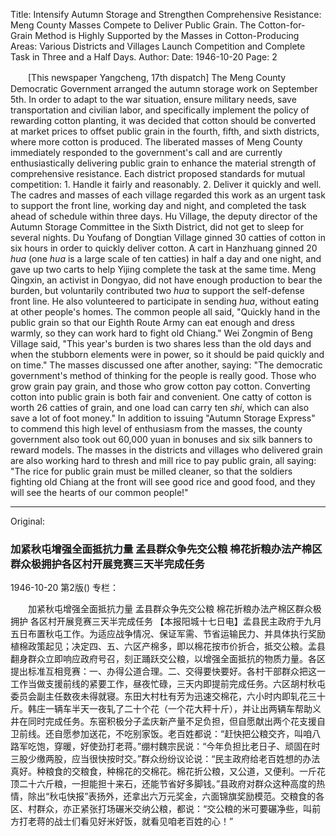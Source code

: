 Title: Intensify Autumn Storage and Strengthen Comprehensive Resistance: Meng County Masses Compete to Deliver Public Grain. The Cotton-for-Grain Method is Highly Supported by the Masses in Cotton-Producing Areas: Various Districts and Villages Launch Competition and Complete Task in Three and a Half Days.
Author:
Date: 1946-10-20
Page: 2

　　[This newspaper Yangcheng, 17th dispatch] The Meng County Democratic Government arranged the autumn storage work on September 5th. In order to adapt to the war situation, ensure military needs, save transportation and civilian labor, and specifically implement the policy of rewarding cotton planting, it was decided that cotton should be converted at market prices to offset public grain in the fourth, fifth, and sixth districts, where more cotton is produced. The liberated masses of Meng County immediately responded to the government's call and are currently enthusiastically delivering public grain to enhance the material strength of comprehensive resistance. Each district proposed standards for mutual competition: 1. Handle it fairly and reasonably. 2. Deliver it quickly and well. The cadres and masses of each village regarded this work as an urgent task to support the front line, working day and night, and completed the task ahead of schedule within three days. Hu Village, the deputy director of the Autumn Storage Committee in the Sixth District, did not get to sleep for several nights. Du Youfang of Dongtian Village ginned 30 catties of cotton in six hours in order to quickly deliver cotton. A cart in Hanzhuang ginned 20 *hua* (one *hua* is a large scale of ten catties) in half a day and one night, and gave up two carts to help Yijing complete the task at the same time. Meng Qingxin, an activist in Dongyao, did not have enough production to bear the burden, but voluntarily contributed two *hua* to support the self-defense front line. He also volunteered to participate in sending *hua*, without eating at other people's homes. The common people all said, "Quickly hand in the public grain so that our Eighth Route Army can eat enough and dress warmly, so they can work hard to fight old Chiang." Wei Zongmin of Beng Village said, "This year's burden is two shares less than the old days and when the stubborn elements were in power, so it should be paid quickly and on time." The masses discussed one after another, saying: "The democratic government's method of thinking for the people is really good. Those who grow grain pay grain, and those who grow cotton pay cotton. Converting cotton into public grain is both fair and convenient. One catty of cotton is worth 26 catties of grain, and one load can carry ten *shi*, which can also save a lot of foot money." In addition to issuing "Autumn Storage Express" to commend this high level of enthusiasm from the masses, the county government also took out 60,000 yuan in bonuses and six silk banners to reward models. The masses in the districts and villages who delivered grain are also working hard to thresh and mill rice to pay public grain, all saying: "The rice for public grain must be milled cleaner, so that the soldiers fighting old Chiang at the front will see good rice and good food, and they will see the hearts of our common people!"



<hr /> 

Original: 


### 加紧秋屯增强全面抵抗力量  孟县群众争先交公粮  棉花折粮办法产棉区群众极拥护各区村开展竞赛三天半完成任务

1946-10-20
第2版()
专栏：

　　加紧秋屯增强全面抵抗力量
    孟县群众争先交公粮
    棉花折粮办法产棉区群众极拥护  各区村开展竞赛三天半完成任务
    【本报阳城十七日电】孟县民主政府于九月五日布置秋屯工作。为适应战争情况、保证军需、节省运输民力、并具体执行奖励植棉政策起见；决定四、五、六区产棉多，即以棉花按市价折合，抵交公粮。孟县翻身群众立即响应政府号召，刻正踊跃交公粮，以增强全面抵抗的物质力量。各区提出标准互相竞赛：一、办得公道合理。二、交得要快要好。各村干部群众把这一工作当做支援前线的紧要工作，昼夜忙碌，三天内即提前完成任务。六区胡村秋屯委员会副主任数夜未得就寝。东田大村杜有芳为迅速交棉花，六小时内即轧花三十斤。韩庄一辆车半天一夜轧了二十个花（一个花大秤十斤），并让出两辆车帮助义井在同时完成任务。东窑积极分子孟庆新产量不足负担，但自愿献出两个花支援自卫前线。还自愿参加送花，不吃别家饭。老百姓都说：“赶快把公粮交齐，叫咱八路军吃饱，穿暖，好使劲打老蒋。”绷村魏宗民说：“今年负担比老日子、顽固在时三股少缴两股，应当很快按时交。”群众纷纷议论说：“民主政府给老百姓想的办法真好。种粮食的交粮食，种棉花的交棉花。棉花折公粮，又公道，又便利。一斤花顶二十六斤粮，一担能担十来石，还能节省好多脚钱。”县政府对群众这种高度的热情，除出“秋屯快报”表扬外，还拿出六万元奖金，六面锦旗奖励模范。交粮食的各区、村群众，亦正紧张打场碾米交纳公粮，都说：“交公粮的米可要碾净些，叫前方打老蒋的战士们看见好米好饭，就看见咱老百姓的心！”

